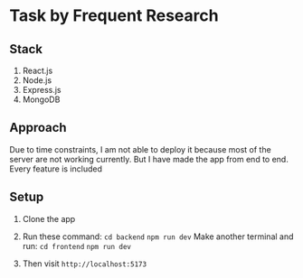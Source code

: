# Task by Frequent Research

## Stack
1. React.js
2. Node.js
3. Express.js
4. MongoDB

## Approach
Due to time constraints, I am not able to deploy it because most of the server are not working currently.
But I have made the app from end to end. Every feature is included

## Setup
1. Clone the app
2. Run these command:
`cd backend`
`npm run dev`
Make another terminal and run:
`cd frontend`
`npm run dev`

3. Then visit `http://localhost:5173`